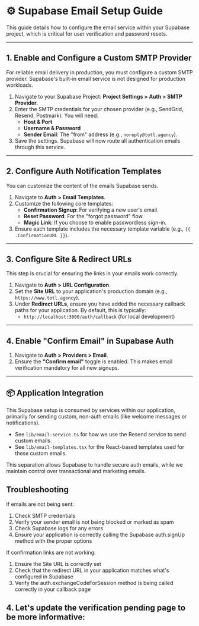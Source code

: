 # ⚙️ Supabase Email Setup Guide

This guide details how to configure the email service within your Supabase project, which is critical for user verification and password resets.

---

## 1. Enable and Configure a Custom SMTP Provider

For reliable email delivery in production, you must configure a custom SMTP provider. Supabase's built-in email service is not designed for production workloads.

1.  Navigate to your Supabase Project: **Project Settings > Auth > SMTP Provider**.
2.  Enter the SMTP credentials for your chosen provider (e.g., SendGrid, Resend, Postmark). You will need:
    - **Host & Port**
    - **Username & Password**
    - **Sender Email**: The "from" address (e.g., `noreply@totl.agency`).
3.  Save the settings. Supabase will now route all authentication emails through this service.

---

## 2. Configure Auth Notification Templates

You can customize the content of the emails Supabase sends.

1.  Navigate to **Auth > Email Templates**.
2.  Customize the following core templates:
    - **Confirmation Signup**: For verifying a new user's email.
    - **Reset Password**: For the "forgot password" flow.
    - **Magic Link**: If you choose to enable passwordless sign-in.
3.  Ensure each template includes the necessary template variable (e.g., `{{ .ConfirmationURL }}`).

---

## 3. Configure Site & Redirect URLs

This step is crucial for ensuring the links in your emails work correctly.

1.  Navigate to **Auth > URL Configuration**.
2.  Set the **Site URL** to your application's production domain (e.g., `https://www.totl.agency`).
3.  Under **Redirect URLs**, ensure you have added the necessary callback paths for your application. By default, this is typically:
    - `http://localhost:3000/auth/callback` (for local development)

---

## 4. Enable "Confirm Email" in Supabase Auth

1.  Navigate to **Auth > Providers > Email**.
2.  Ensure the **"Confirm email"** toggle is enabled. This makes email verification mandatory for all new signups.

---

## 📦 Application Integration

This Supabase setup is consumed by services within our application, primarily for sending custom, non-auth emails (like welcome messages or notifications).

- See `lib/email-service.ts` for how we use the Resend service to send custom emails.
- See `lib/email-templates.tsx` for the React-based templates used for these custom emails.

This separation allows Supabase to handle secure auth emails, while we maintain control over transactional and marketing emails.

## Troubleshooting

If emails are not being sent:

1. Check SMTP credentials
2. Verify your sender email is not being blocked or marked as spam
3. Check Supabase logs for any errors
4. Ensure your application is correctly calling the Supabase auth.signUp method with the proper options

If confirmation links are not working:

1. Ensure the Site URL is correctly set
2. Check that the redirect URL in your application matches what's configured in Supabase
3. Verify the auth.exchangeCodeForSession method is being called correctly in your callback page

## 4. Let's update the verification pending page to be more informative:
